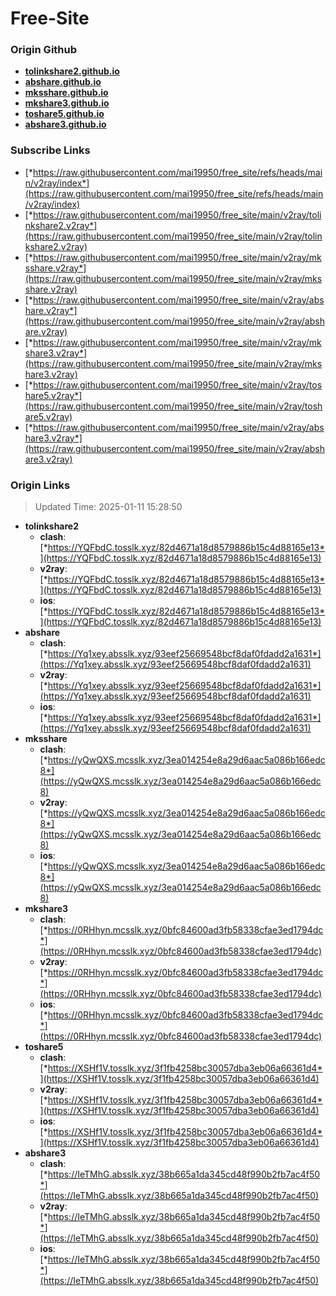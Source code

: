 # Free-Site

### Origin Github

- [**tolinkshare2.github.io**](https://github.com/tolinkshare2/tolinkshare2.github.io)
- [**abshare.github.io**](https://github.com/abshare/abshare.github.io)
- [**mksshare.github.io**](https://github.com/mksshare/mksshare.github.io)
- [**mkshare3.github.io**](https://github.com/mkshare3/mkshare3.github.io)
- [**toshare5.github.io**](https://github.com/toshare5/toshare5.github.io)
- [**abshare3.github.io**](https://github.com/abshare3/abshare3.github.io)

### Subscribe Links

- [*https://raw.githubusercontent.com/mai19950/free_site/refs/heads/main/v2ray/index*](https://raw.githubusercontent.com/mai19950/free_site/refs/heads/main/v2ray/index)
- [*https://raw.githubusercontent.com/mai19950/free_site/main/v2ray/tolinkshare2.v2ray*](https://raw.githubusercontent.com/mai19950/free_site/main/v2ray/tolinkshare2.v2ray)
- [*https://raw.githubusercontent.com/mai19950/free_site/main/v2ray/mksshare.v2ray*](https://raw.githubusercontent.com/mai19950/free_site/main/v2ray/mksshare.v2ray)
- [*https://raw.githubusercontent.com/mai19950/free_site/main/v2ray/abshare.v2ray*](https://raw.githubusercontent.com/mai19950/free_site/main/v2ray/abshare.v2ray)
- [*https://raw.githubusercontent.com/mai19950/free_site/main/v2ray/mkshare3.v2ray*](https://raw.githubusercontent.com/mai19950/free_site/main/v2ray/mkshare3.v2ray)
- [*https://raw.githubusercontent.com/mai19950/free_site/main/v2ray/toshare5.v2ray*](https://raw.githubusercontent.com/mai19950/free_site/main/v2ray/toshare5.v2ray)
- [*https://raw.githubusercontent.com/mai19950/free_site/main/v2ray/abshare3.v2ray*](https://raw.githubusercontent.com/mai19950/free_site/main/v2ray/abshare3.v2ray)

### Origin Links

> Updated Time: 2025-01-11 15:28:50

- **tolinkshare2**
  - **clash**: [*https://YQFbdC.tosslk.xyz/82d4671a18d8579886b15c4d88165e13*](https://YQFbdC.tosslk.xyz/82d4671a18d8579886b15c4d88165e13)
  - **v2ray**: [*https://YQFbdC.tosslk.xyz/82d4671a18d8579886b15c4d88165e13*](https://YQFbdC.tosslk.xyz/82d4671a18d8579886b15c4d88165e13)
  - **ios**: [*https://YQFbdC.tosslk.xyz/82d4671a18d8579886b15c4d88165e13*](https://YQFbdC.tosslk.xyz/82d4671a18d8579886b15c4d88165e13)
- **abshare**
  - **clash**: [*https://Yq1xey.absslk.xyz/93eef25669548bcf8daf0fdadd2a1631*](https://Yq1xey.absslk.xyz/93eef25669548bcf8daf0fdadd2a1631)
  - **v2ray**: [*https://Yq1xey.absslk.xyz/93eef25669548bcf8daf0fdadd2a1631*](https://Yq1xey.absslk.xyz/93eef25669548bcf8daf0fdadd2a1631)
  - **ios**: [*https://Yq1xey.absslk.xyz/93eef25669548bcf8daf0fdadd2a1631*](https://Yq1xey.absslk.xyz/93eef25669548bcf8daf0fdadd2a1631)
- **mksshare**
  - **clash**: [*https://yQwQXS.mcsslk.xyz/3ea014254e8a29d6aac5a086b166edc8*](https://yQwQXS.mcsslk.xyz/3ea014254e8a29d6aac5a086b166edc8)
  - **v2ray**: [*https://yQwQXS.mcsslk.xyz/3ea014254e8a29d6aac5a086b166edc8*](https://yQwQXS.mcsslk.xyz/3ea014254e8a29d6aac5a086b166edc8)
  - **ios**: [*https://yQwQXS.mcsslk.xyz/3ea014254e8a29d6aac5a086b166edc8*](https://yQwQXS.mcsslk.xyz/3ea014254e8a29d6aac5a086b166edc8)
- **mkshare3**
  - **clash**: [*https://0RHhyn.mcsslk.xyz/0bfc84600ad3fb58338cfae3ed1794dc*](https://0RHhyn.mcsslk.xyz/0bfc84600ad3fb58338cfae3ed1794dc)
  - **v2ray**: [*https://0RHhyn.mcsslk.xyz/0bfc84600ad3fb58338cfae3ed1794dc*](https://0RHhyn.mcsslk.xyz/0bfc84600ad3fb58338cfae3ed1794dc)
  - **ios**: [*https://0RHhyn.mcsslk.xyz/0bfc84600ad3fb58338cfae3ed1794dc*](https://0RHhyn.mcsslk.xyz/0bfc84600ad3fb58338cfae3ed1794dc)
- **toshare5**
  - **clash**: [*https://XSHf1V.tosslk.xyz/3f1fb4258bc30057dba3eb06a66361d4*](https://XSHf1V.tosslk.xyz/3f1fb4258bc30057dba3eb06a66361d4)
  - **v2ray**: [*https://XSHf1V.tosslk.xyz/3f1fb4258bc30057dba3eb06a66361d4*](https://XSHf1V.tosslk.xyz/3f1fb4258bc30057dba3eb06a66361d4)
  - **ios**: [*https://XSHf1V.tosslk.xyz/3f1fb4258bc30057dba3eb06a66361d4*](https://XSHf1V.tosslk.xyz/3f1fb4258bc30057dba3eb06a66361d4)
- **abshare3**
  - **clash**: [*https://IeTMhG.absslk.xyz/38b665a1da345cd48f990b2fb7ac4f50*](https://IeTMhG.absslk.xyz/38b665a1da345cd48f990b2fb7ac4f50)
  - **v2ray**: [*https://IeTMhG.absslk.xyz/38b665a1da345cd48f990b2fb7ac4f50*](https://IeTMhG.absslk.xyz/38b665a1da345cd48f990b2fb7ac4f50)
  - **ios**: [*https://IeTMhG.absslk.xyz/38b665a1da345cd48f990b2fb7ac4f50*](https://IeTMhG.absslk.xyz/38b665a1da345cd48f990b2fb7ac4f50)
